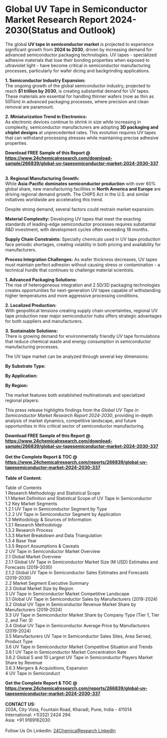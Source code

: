 <h1>Global UV Tape in Semiconductor Market Research Report 2024-2030(Status and Outlook)</h1><p>The global <strong>UV tape in semiconductor market</strong> is projected to experience significant growth from <strong>2024 to 2030</strong>, driven by increasing demand for advanced semiconductor packaging technologies. UV tapes - specialized adhesive materials that lose their bonding properties when exposed to ultraviolet light - have become critical in semiconductor manufacturing processes, particularly for wafer dicing and backgrinding applications.</p><p><strong>1. Semiconductor Industry Expansion:</strong><br>
The ongoing growth of the global semiconductor industry, projected to reach <strong>$1 trillion by 2030</strong>, is creating substantial demand for UV tapes. These materials are essential for handling thinner wafers (now as thin as 50Î¼m) in advanced packaging processes, where precision and clean removal are paramount.</p><p><strong>2. Miniaturization Trend in Electronics:</strong><br>
As electronic devices continue to shrink in size while increasing in complexity, semiconductor manufacturers are adopting <strong>3D packaging and chiplet designs</strong> at unprecedented rates. This evolution requires UV tapes that can withstand processing stresses while maintaining precise adhesive properties.</p><div><b>Download FREE Sample of this Report @ 
            <a href="https://www.24chemicalresearch.com/download-sample/266839/global-uv-tapesemiconductor-market-2024-2030-337">
            https://www.24chemicalresearch.com/download-sample/266839/global-uv-tapesemiconductor-market-2024-2030-337</a></b></div><br><p><strong>3. Regional Manufacturing Growth:</strong><br>
While <strong>Asia-Pacific dominates semiconductor production</strong> with over 60% global share, new manufacturing facilities in <strong>North America and Europe</strong> are driving regional demand growth. The CHIPS Act in the U.S. and similar initiatives worldwide are accelerating this trend.</p><p>Despite strong demand, several factors could restrain market expansion:</p><p><strong>Material Complexity:</strong> Developing UV tapes that meet the exacting standards of leading-edge semiconductor processes requires substantial R&amp;D investment, with development cycles often exceeding 18 months.</p><p><strong>Supply Chain Constraints:</strong> Specialty chemicals used in UV tape production face periodic shortages, creating volatility in both pricing and availability for manufacturers.</p><p><strong>Process Integration Challenges:</strong> As wafer thickness decreases, UV tapes must maintain perfect adhesion without causing stress or contamination - a technical hurdle that continues to challenge material scientists.</p><p><strong>1. Advanced Packaging Solutions:</strong><br>
The rise of heterogeneous integration and 2.5D/3D packaging technologies creates opportunities for next-generation UV tapes capable of withstanding higher temperatures and more aggressive processing conditions.</p><p><strong>2. Localized Production:</strong><br>
With geopolitical tensions creating supply chain uncertainties, regional UV tape production near major semiconductor hubs offers strategic advantages for both suppliers and manufacturers.</p><p><strong>3. Sustainable Solutions:</strong><br>
There is growing demand for environmentally friendly UV tape formulations that reduce chemical waste and energy consumption in semiconductor manufacturing processes.</p><p>The UV tape market can be analyzed through several key dimensions:</p><p><strong>By Substrate Type:</strong></p><p><strong>By Application:</strong></p><p><strong>By Region:</strong></p><p>The market features both established multinationals and specialized regional players:</p><p>This press release highlights findings from the <em>Global UV Tape in Semiconductor Market Research Report 2024-2030</em>, providing in-depth analysis of market dynamics, competitive landscape, and future opportunities in this critical sector of semiconductor manufacturing.</p><div><b>Download FREE Sample of this Report @ 
            <a href="https://www.24chemicalresearch.com/download-sample/266839/global-uv-tapesemiconductor-market-2024-2030-337">
            https://www.24chemicalresearch.com/download-sample/266839/global-uv-tapesemiconductor-market-2024-2030-337</a></b></div><br><div><b>Get the Complete Report & TOC @ 
            <a href="https://www.24chemicalresearch.com/reports/266839/global-uv-tapesemiconductor-market-2024-2030-337">
            https://www.24chemicalresearch.com/reports/266839/global-uv-tapesemiconductor-market-2024-2030-337</a></b></div><br>
            <b>Table of Content:</b><p>Table of Contents<br />
1 Research Methodology and Statistical Scope<br />
1.1 Market Definition and Statistical Scope of UV Tape in Semiconductor<br />
1.2 Key Market Segments<br />
1.2.1 UV Tape in Semiconductor Segment by Type<br />
1.2.2 UV Tape in Semiconductor Segment by Application<br />
1.3 Methodology & Sources of Information<br />
1.3.1 Research Methodology<br />
1.3.2 Research Process<br />
1.3.3 Market Breakdown and Data Triangulation<br />
1.3.4 Base Year<br />
1.3.5 Report Assumptions & Caveats<br />
2 UV Tape in Semiconductor Market Overview<br />
2.1 Global Market Overview<br />
2.1.1 Global UV Tape in Semiconductor Market Size (M USD) Estimates and Forecasts (2019-2030)<br />
2.1.2 Global UV Tape in Semiconductor Sales Estimates and Forecasts (2019-2030)<br />
2.2 Market Segment Executive Summary<br />
2.3 Global Market Size by Region<br />
3 UV Tape in Semiconductor Market Competitive Landscape<br />
3.1 Global UV Tape in Semiconductor Sales by Manufacturers (2019-2024)<br />
3.2 Global UV Tape in Semiconductor Revenue Market Share by Manufacturers (2019-2024)<br />
3.3 UV Tape in Semiconductor Market Share by Company Type (Tier 1, Tier 2, and Tier 3)<br />
3.4 Global UV Tape in Semiconductor Average Price by Manufacturers (2019-2024)<br />
3.5 Manufacturers UV Tape in Semiconductor Sales Sites, Area Served, Product Type<br />
3.6 UV Tape in Semiconductor Market Competitive Situation and Trends<br />
3.6.1 UV Tape in Semiconductor Market Concentration Rate<br />
3.6.2 Global 5 and 10 Largest UV Tape in Semiconductor Players Market Share by Revenue<br />
3.6.3 Mergers & Acquisitions, Expansion<br />
4 UV Tape in Semiconduct</p><div><b>Get the Complete Report & TOC @ 
            <a href="https://www.24chemicalresearch.com/reports/266839/global-uv-tapesemiconductor-market-2024-2030-337">
            https://www.24chemicalresearch.com/reports/266839/global-uv-tapesemiconductor-market-2024-2030-337</a></b></div><br><b>CONTACT US:</b><br>
            203A, City Vista, Fountain Road, Kharadi, Pune, India - 411014<br>
            International: +1(332) 2424 294<br>
            Asia: +91 9169162030 <br><br>
            Follow Us On LinkedIn: <a href="https://www.linkedin.com/company/24chemicalresearch/">24ChemicalResearch LinkedIn</a>